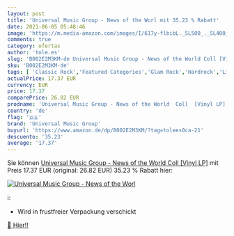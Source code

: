 ```yaml
---
layout: post
title: 'Universal Music Group - News of the Worl mit 35.23 % Rabatt'
date: 2021-06-05 05:48:46
image: 'https://m.media-amazon.com/images/I/617y-flbibL._SL500_._SL400_.jpg'
comments: true
category: ofertas
author: 'tole.es'
slug: 'B002E2M3KM-de Universal Music Group - News of the World Coll [Vinyl LP]'
sku: 'B002E2M3KM-de'
tags: [ 'Classic Rock','Featured Categories','Glam Rock','Hardrock','Limited Edition','Metal & Hardrock','Musik Kategorien','Musik-CDs & Vinyl','Pop','Rock','Vinyl','universal music group', ]
actualPrice: 17.37 EUR
currency: EUR
price: 17.37
comparePrice: 26.82 EUR
prodname: 'Universal Music Group - News of the World  Coll  [Vinyl LP]'
country: 'de'
flag: '🇩🇪'
brand: 'Universal Music Group'
buyurl: 'https://www.amazon.de/dp/B002E2M3KM/?tag=tolees0ca-21'
descuento: '35.23'
average: '17.37'
---
```


Sie können [Universal Music Group - News of the World  Coll  [Vinyl LP]](https://www.amazon.de/dp/B002E2M3KM/?tag=tolees0ca-21) mit Preis 17.37 EUR (original: 26.82 EUR) 35.23 % Rabatt hier:

[![Universal Music Group - News of the Worl](https://m.media-amazon.com/images/I/617y-flbibL._SL500_._SL400_.jpg)](https://www.amazon.de/dp/B002E2M3KM/?tag=tolees0ca-21)

ℹ️:

- Wird in frustfreier Verpackung verschickt

[🛒 Hier!!](https://www.amazon.de/dp/B002E2M3KM/?tag=tolees0ca-21)
